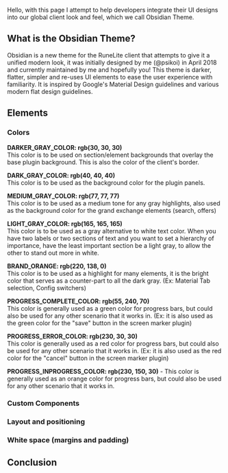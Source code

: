 Hello, with this page I attempt to help developers integrate their UI designs into our global client look and feel, which we call Obsidian Theme.

## What is the Obsidian Theme?
Obsidian is a new theme for the RuneLite client that attempts to give it a unified modern look, it was initially designed by me (@psikoi) in April 2018 and currently maintained by me and hopefully you! This theme is darker, flatter, simpler and re-uses UI elements to ease the user experience with familiarity. It is inspired by Google's Material Design guidelines and various modern flat design guidelines.



## Elements


### Colors

**DARKER_GRAY_COLOR: rgb(30, 30, 30)** <br> This color is to be used on section/element backgrounds that overlay the base plugin background. This is also the color of the client's border.

**DARK_GRAY_COLOR: rgb(40, 40, 40)** <br> This color is to be used as the background color for the plugin panels.

**MEDIUM_GRAY_COLOR: rgb(77, 77, 77)** <br> This color is to be used as a medium tone for any gray highlights, also used as the background color for the grand exchange elements (search, offers)

**LIGHT_GRAY_COLOR: rgb(165, 165, 165)** <br> This color is to be used as a gray alternative to white text color. When you have two labels or two sections of text and you want to set a hierarchy of importance, have the least important section be a light gray, to allow the other to stand out more in white.

**BRAND_ORANGE: rgb(220, 138, 0)** <br> This color is to be used as a highlight for many elements, it is the bright color that serves as a counter-part to all the dark gray. (Ex: Material Tab selection, Config switchers)

**PROGRESS_COMPLETE_COLOR: rgb(55, 240, 70)** <br> This color is generally used as a green color for progress bars, but could also be used for any other scenario that it works in. (Ex: it is also used as the green color for the "save" button in the screen marker plugin)

**PROGRESS_ERROR_COLOR: rgb(230, 30, 30)** <br> This color is generally used as a red color for progress bars, but could also be used for any other scenario that it works in. (Ex: it is also used as the red color for the "cancel" button in the screen marker plugin)

**PROGRESS_INPROGRESS_COLOR: rgb(230, 150, 30)** - This color is generally used as an orange color for progress bars, but could also be used for any other scenario that it works in.



### Custom Components

### Layout and positioning

### White space (margins and padding)



## Conclusion
